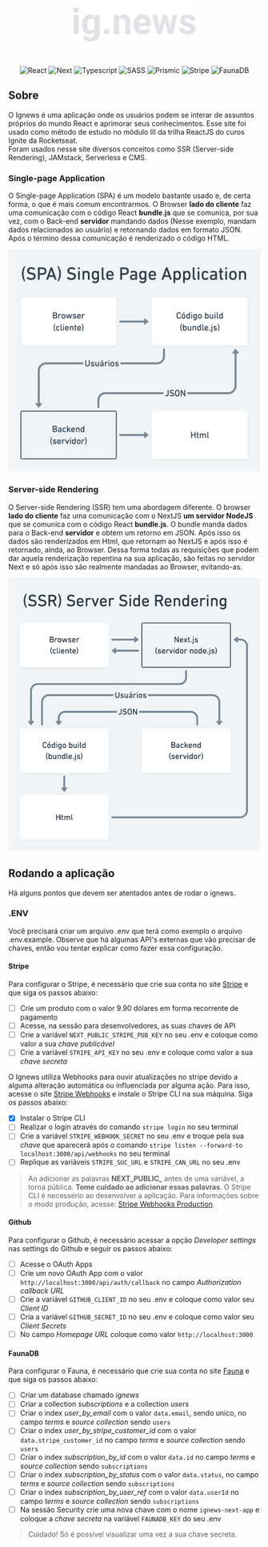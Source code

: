 <br/>

<p align="center"><a href="#"><img src="https://github.com/yuriBaza23/ignews/blob/main/public/images/logo.svg?raw=true" height="70"></a></p>

<br/>

<p align="center">
    <img src="https://img.shields.io/badge/React-20232A?style=for-the-badge&logo=react&logoColor=61DAFB" alt="React" />
    <img src="https://img.shields.io/badge/next.js-000000?style=for-the-badge&logo=next-dot-js&logoColor=white" alt="Next" />
    <img src="https://img.shields.io/badge/TypeScript-007ACC?style=for-the-badge&logo=typescript&logoColor=white" alt="Typescript" />
    <img src="https://img.shields.io/badge/Sass-CC6699?style=for-the-badge&logo=sass&logoColor=white" alt="SASS"/>
    <img src="https://img.shields.io/badge/Prismic-5163BA?style=for-the-badge&logo=Prismic&logoColor=white" alt="Prismic" />
    <img src="https://img.shields.io/badge/Stripe-008CDD?style=for-the-badge&logo=Stripe&logoColor=white" alt="Stripe" />
    <img src="https://img.shields.io/badge/FaunaDB-813EEF?style=for-the-badge&logo=%7B%7D&logoColor=white" alt="FaunaDB" />
</p>

## Sobre
O Ignews é uma aplicação onde os usuários podem se interar de assuntos próprios do mundo React e aprimorar seus conhecimentos. Esse site foi usado como método de estudo no módulo III da trilha ReactJS do curos Ignite da Rocketseat.  
Foram usados nesse site diversos conceitos como SSR (Server-side Rendering), JAMstack, Serverless e CMS.  

### Single-page Application
O Single-page Application (SPA) é um modelo bastante usado e, de certa forma, o que é mais comum encontrarmos. O Browser __lado do cliente__ faz uma comunicação com o código React __bundle.js__ que se comunica, por sua vez, com o Back-end __servidor__ mandando dados (Nesse exemplo, mandam dados relacionados ao usuário) e retornando dados em formato JSON. Após o término dessa comunicação é renderizado o código HTML.
  
![image spainfo](./spa.png)  
  
### Server-side Rendering
O Server-side Rendering (SSR) tem uma abordagem diferente. O browser __lado do cliente__ faz uma comunicação com o NextJS __um servidor NodeJS__ que se comunica com o código React __bundle.js__. O bundle manda dados para o Back-end __servidor__ e obtem um retorno em JSON. Após isso os dados são renderizados em Html, que retornam ao NextJS e após isso é retornado, ainda, ao Browser. Dessa forma todas as requisições que podem dar aquela renderização repentina na sua aplicação, são feitas no servidor Next e só após isso são realmente mandadas ao Browser, evitando-as.  
  
![image ssrinfo](./ssr.png)

## Rodando a aplicação
Há alguns pontos que devem ser atentados antes de rodar o ignews.  

### .ENV
Você precisará criar um arquivo .env que terá como exemplo o arquivo .env.example. Observe que há algumas API's externas que vão precisar de chaves, então vou tentar explicar como fazer essa configuração.  

#### Stripe
Para configurar o Stripe, é necessário que crie sua conta no site [Stripe](https://www.stripe.com) e que siga os passos abaixo:
- [ ] Crie um produto com o valor 9.90 dólares em forma recorrente de pagamento
- [ ] Acesse, na sessão para desenvolvedores, as suas chaves de API
- [ ] Crie a variável `NEXT_PUBLIC_STRIPE_PUB_KEY` no seu .env e coloque como valor a sua *chave publicável*
- [ ] Crie a variável `STRIPE_API_KEY` no seu .env e coloque como valor a sua *chave secreta*  
  
O Ignews utiliza Webhooks para ouvir atualizações no stripe devido a alguma alteração automática ou influenciada por alguma ação. Para isso, acesse o site [Stripe Webhooks](https://stripe.com/docs/stripe-cli) e instale o Stripe CLI na sua máquina. Siga os passos abaixo:
- [x] Instalar o Stripe CLI
- [ ] Realizar o login através do comando `stripe login` no seu terminal
- [ ] Crie a variável `STRIPE_WEBHOOK_SECRET` no seu .env e troque pela sua *chave* que aparecerá após o comando `stripe listen --forward-to localhost:3000/api/webhooks` no seu terminal
- [ ] Replique as variáveis `STRIPE_SUC_URL` e `STRIPE_CAN_URL` no seu .env  
  
> Ao adicionar as palavras **NEXT_PUBLIC_** antes de uma variável, a torna pública. __Tome cuidado ao adicionar essas palavras__. O Stripe CLI é necessério ao desenvolver a aplicação. Para informações sobre o modo produção, acesse: [Stripe Webhooks Production](https://dashboard.stripe.com/test/webhooks).  
  
#### Github
Para configurar o Github, é necessário acessar a opção _Developer settings_ nas settings do Github e seguir os passos abaixo:
- [ ] Acesse o OAuth Apps
- [ ] Crie um novo OAuth App com o valor `http://localhost:3000/api/auth/callback` no campo _Authorization callback URL_
- [ ] Crie a variável `GITHUB_CLIENT_ID` no seu .env e coloque como valor seu *Client ID*
- [ ] Cria a variável `GITHUB_SECRET_ID` no seu .env e coloque como valor seu *Client Secrets*
- [ ] No campo _Homepage URL_ coloque como valor `http://localhost:3000`  
  
#### FaunaDB
Para configurar o Fauna, é necessário que crie sua conta no site [Fauna](https://fauna.com) e que siga os passos abaixo:
- [ ] Criar um database chamado _ignews_
- [ ] Criar a collection _subscriptions_ e a collection _users_
- [ ] Criar o index *user_by_email* com o valor `data.email`, sendo unico, no campo _terms_ e _source collection_ sendo `users`
- [ ] Criar o index *user_by_stripe_customer_id* com o valor `data.stripe_customer_id` no campo _terms_ e _source collection_ sendo `users`
- [ ] Criar o index *subscription_by_id* com o valor `data.id` no campo _terms_ e _source collection_ sendo `subscriptions`
- [ ] Criar o index *subscription_by_status* com o valor `data.status`, no campo _terms_ e _source collection_ sendo `subscriptions`
- [ ] Criar o index *subscription_by_user_ref* com o valor `data.userId` no campo _terms_ e _source collection_ sendo `subscriptions`
- [ ] Na sessão Security crie uma nova chave com o nome `ignews-next-app` e coloque a *chave secreta* na variável `FAUNADB_KEY` do seu .env  
  
> Cuidado! Só é possível visualizar uma vez a sua chave secreta.  
  
